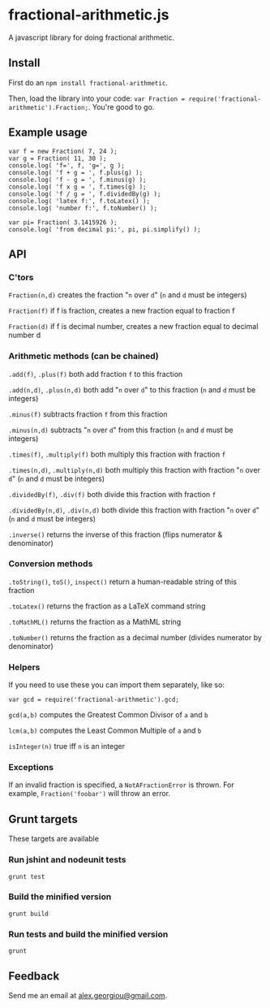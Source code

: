 # fractional-arithmetic.js #

A javascript library for doing fractional arithmetic.

## Install

First do an `npm install fractional-arithmetic`.

Then, load the library into your code: `var Fraction = require('fractional-arithmetic').Fraction;`.
You're good to go.

## Example usage

	var f = new Fraction( 7, 24 );
	var g = Fraction( 11, 30 );
	console.log( 'f=', f, 'g=', g );
	console.log( 'f + g = ', f.plus(g) );
	console.log( 'f - g = ', f.minus(g) );
	console.log( 'f x g = ', f.times(g) );
	console.log( 'f / g = ', f.dividedBy(g) );
	console.log( 'latex f:', f.toLatex() );
	console.log( 'number f:', f.toNumber() );

	var pi= Fraction( 3.1415926 );
	console.log( 'from decimal pi:', pi, pi.simplify() );


## API

### C'tors
`Fraction(n,d)` creates the fraction "`n` over `d`" (`n` and `d` must be integers) 
	
`Fraction(f)` if f is fraction, creates a new fraction equal to fraction f

`Fraction(d)` if f is decimal number, creates a new fraction equal to decimal number d
	
### Arithmetic methods (can be chained)

`.add(f)`, `.plus(f)` both add fraction `f` to this fraction
	
`.add(n,d)`, `.plus(n,d)` both add "`n` over `d`" to this fraction (`n` and `d` must be integers)

`.minus(f)` subtracts fraction `f` from this fraction
	
`.minus(n,d)` subtracts "`n` over `d`" from this fraction (`n` and `d` must be integers)

`.times(f)`, `.multiply(f)` both multiply this fraction with fraction `f`

`.times(n,d)`, `.multiply(n,d)` both multiply this fraction with fraction "`n` over `d`" (`n` and `d` must be integers)

`.dividedBy(f)`, `.div(f)` both divide this fraction with fraction `f`
	
`.dividedBy(n,d)`, `.div(n,d)` both divide this fraction with fraction "`n` over `d`" (`n` and `d` must be integers)
	
`.inverse()` returns the inverse of this fraction (flips numerator & denominator)
	
### Conversion methods

`.toString()`, `toS()`, `inspect()` return a human-readable string of this fraction
	
`.toLatex()` returns the fraction as a LaTeX command string
	
`.toMathML()` returns the fraction as a MathML string
	
`.toNumber()` returns the fraction as a decimal number (divides numerator by denominator)
	
### Helpers

If you need to use these you can import them separately, like so:

    var gcd = require('fractional-arithmetic').gcd;

`gcd(a,b)` computes the Greatest Common Divisor of `a` and `b`
	
`lcm(a,b)` computes the Least Common Multiple of `a` and `b`

`isInteger(n)` true iff `n` is an integer

### Exceptions

If an invalid fraction is specified, a `NotAFractionError` is thrown. For example, `Fraction('foobar')` will throw an error.

## Grunt targets

These targets are available

### Run jshint and nodeunit tests

	grunt test

### Build the minified version

	grunt build

### Run tests and build the minified version

	grunt

## Feedback

Send me an email at [alex.georgiou@gmail.com](mailto:alex.georgiou@gmail.com).
